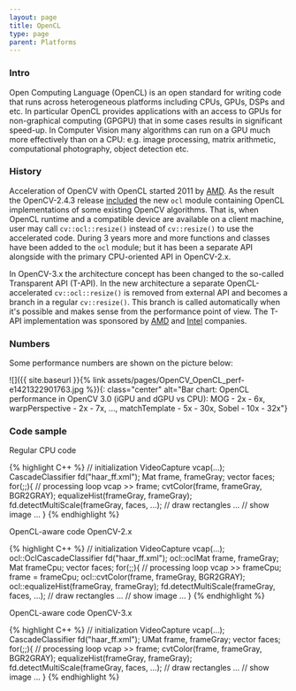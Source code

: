 ```yaml
---
layout: page
title: OpenCL
type: page
parent: Platforms
---
```

### Intro

Open Computing Language (OpenCL) is an open standard for writing code that runs across heterogeneous platforms including CPUs, GPUs, DSPs and etc. In particular OpenCL provides applications with an access to GPUs for non-graphical computing (GPGPU) that in some cases results in significant speed-up. In Computer Vision many algorithms can run on a GPU much more effectively than on a CPU: e.g. image processing, matrix arithmetic, computational photography, object detection etc.

### History

Acceleration of OpenCV with OpenCL started 2011 by [AMD](http://amd.com). As the result the OpenCV-2.4.3 release [included](http://code.opencv.org/projects/opencv/wiki/ChangeLog#243) the new `ocl` module containing OpenCL implementations of some existing OpenCV algorithms. That is, when OpenCL runtime and a compatible device are available on a client machine, user may call `cv::ocl::resize()` instead of `cv::resize()` to use the accelerated code. During 3 years more and more functions and classes have been added to the `ocl` module; but it has been a separate API alongside with the primary CPU-oriented API in OpenCV-2.x.

In OpenCV-3.x the architecture concept has been changed to the so-called Transparent API (T-API). In the new architecture a separate OpenCL-accelerated `cv::ocl::resize()` is removed from external API and becomes a branch in a regular `cv::resize()`. This branch is called automatically when it's possible and makes sense from the performance point of view. The T-API implementation was sponsored by [AMD](http://amd.com) and [Intel](http://intel.com) companies.

### Numbers

Some performance numbers are shown on the picture below:

![]({{ site.baseurl }}{% link assets/pages/OpenCV_OpenCL_perf-e1421322901763.jpg %}){: class="center" alt="Bar chart: OpenCL performance in OpenCV 3.0 (iGPU and dGPU vs CPU): MOG - 2x - 6x, warpPerspective - 2x - 7x, ..., matchTemplate - 5x - 30x, Sobel - 10x - 32x"}

### Code sample

Regular CPU code

{% highlight C++ %}
// initialization
VideoCapture vcap(...);
CascadeClassifier fd("haar_ff.xml");
Mat frame, frameGray;
vector<rect> faces;
for(;;){
  // processing loop
  vcap >> frame;
  cvtColor(frame, frameGray, BGR2GRAY);
  equalizeHist(frameGray, frameGray);
  fd.detectMultiScale(frameGray, faces, ...);
  // draw rectangles …
  // show image …
}
{% endhighlight %}

OpenCL-aware code OpenCV-2.x

{% highlight C++ %}
// initialization
VideoCapture vcap(...);
ocl::OclCascadeClassifier fd("haar_ff.xml");
ocl::oclMat frame, frameGray;
Mat frameCpu;
vector<rect> faces;
for(;;){
  // processing loop
  vcap >> frameCpu;
  frame = frameCpu;
  ocl::cvtColor(frame, frameGray, BGR2GRAY);
  ocl::equalizeHist(frameGray, frameGray);
  fd.detectMultiScale(frameGray, faces, ...);
  // draw rectangles …
  // show image …
}
{% endhighlight %}

OpenCL-aware code OpenCV-3.x

{% highlight C++ %}
// initialization
VideoCapture vcap(...);
CascadeClassifier fd("haar_ff.xml");
UMat frame, frameGray;
vector<rect> faces;
for(;;){
  // processing loop
  vcap >> frame;
  cvtColor(frame, frameGray, BGR2GRAY);
  equalizeHist(frameGray, frameGray);
  fd.detectMultiScale(frameGray, faces, ...);
  // draw rectangles …
  // show image …
}
{% endhighlight %}
